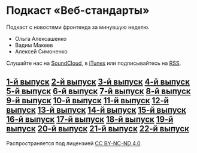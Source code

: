 # Подкаст «Веб-стандарты»

Подкаст с новостями фронтенда за минувшую неделю.

- Ольга Алексашенко
- Вадим Макеев
- Алексей Симоненко

Слушайте нас на [SoundCloud](https://soundcloud.com/web-standards), в [iTunes](https://itunes.apple.com/ru/podcast/veb-standarty/id1080500016) или подписывайтесь на [RSS](http://feeds.soundcloud.com/users/soundcloud:users:202737209/sounds.rss).

[1-й выпуск](episodes/episode-1.md)
[2-й выпуск](episodes/episode-2.md)
[3-й выпуск](episodes/episode-3.md)
[4-й выпуск](episodes/episode-4.md)
[5-й выпуск](episodes/episode-5.md)
[6-й выпуск](episodes/episode-6.md)
[7-й выпуск](episodes/episode-7.md)
[8-й выпуск](episodes/episode-8.md)
[9-й выпуск](episodes/episode-9.md)
[10-й выпуск](episodes/episode-10.md)
[11-й выпуск](episodes/episode-11.md)
[12-й выпуск](episodes/episode-12.md)
[13-й выпуск](episodes/episode-13.md)
[14-й выпуск](episodes/episode-14.md)
[15-й выпуск](episodes/episode-15.md)
[16-й выпуск](episodes/episode-16.md)
[17-й выпуск](episodes/episode-17.md)
[18-й выпуск](episodes/episode-18.md)
[19-й выпуск](episodes/episode-19.md)
[20-й выпуск](episodes/episode-20.md)
[21-й выпуск](episodes/episode-21.md)
[22-й выпуск](episodes/episode-22.md)
---
Распространяется под лицензией [СС BY-NC-ND 4.0](LICENSE.md).
